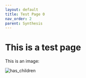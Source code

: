 ```yaml
---
layout: default
title: Test Page 0
nav_order: 2
parent: Synthesis
---
```


# This is a test page
This is an image:

![has_children](/images/has_children.png)
